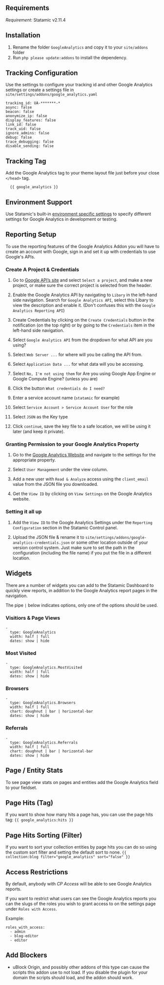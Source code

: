 ## Requirements
*Requirement:* Statamic v2.11.4

## Installation
1. Rename the folder `GoogleAnalytics` and copy it to your `site/addons` folder
2. Run `php please update:addons` to install the dependency.

## Tracking Configuration
Use the settings to configure your tracking id and other Google Analytics settings or create a settings file in `site/settings/addons/google_analytics.yaml`
```
tracking_id: UA-*******-*
async: false
beacon: false
anonymize_ip: false
display_features: false
link_id: false
track_uid: false
ignore_admins: false
debug: false
trace_debugging: false
disable_sending: false

```

## Tracking Tag
Add the Google Analytics tag to your theme layout file just before your close `</head>` tag.

```
  {{ google_analytics }}
```

## Environment Support
Use Statamic's built-in [environment specific settings](https://docs.statamic.com/settings#environment) to specify different settings for Google Analytics in development or testing.

## Reporting Setup
To use the reporting features of the Google Analytics Addon you will have to create an account with Google, sign in and set it up with credentials to use Google's APIs.

### Create A Project & Credentials
1. Go to [Google API’s site](https://console.developers.google.com/apis) and select `Select a project`, and make a new project, or make sure the correct project is selected from the header.

2. Enable the Google Analytics API by navigating to `Libary` in the left-hand side navigation. Search for `Google Analytics API`, select this Libary to view the description and enable it. (Don't confuses this with the `Google Analytics Reporting API`)

3. Create Credentials by clicking on the `Create Credentials` button in the notification (on the top right) or by going to the `Credentials` item in the left-hand side navigation.

4. Select `Google Analytics API` from the dropdown for what API are you using?

5. Select `Web Server ...` for where will you be calling the API from.

6. Select `Application Data ...` for what data will you be accessing.

7. Select `No, I'm not using them` for Are you using Google App Engine or Google Compute Engine? (unless you are)

8. Click the button `What credentials do I need?`

9. Enter a service account name (`statamic` for example)

10. Select `Service Account > Service Account User` for the role

11. Select `JSON` as the Key type

12. Click `continue`, save the key file to a safe location, we will be using it later (and keep it private).

### Granting Permission to your Google Analytics Property
1. Go to the [Google Analytics Website](https://analytics.google.com/analytics) and navigate to the settings for the appropriate property.

2. Select `User Management` under the view column.

3. Add a new user with `Read & Analyze` access using the `client_email` value from the JSON file you downloaded.

4. Get the `View ID` by clicking on `View Settings` on the Google Analytics website.

### Setting it all up
1. Add the `View ID` to the Google Analytics Settings under the `Reporting Configuration` section in the Statamic Control panel.

2. Upload the JSON file & rename it to `site/settings/addons/google-analytics-credentials.json` or some other location outside of your version control system. Just make sure to set the path in the configuration (including the file name) if you put the file in a different location.

## Widgets
There are a number of widgets you can add to the Statamic Dashboard to quickly view reports, in addition to the Google Analytics report pages in the navigation.

The pipe `|` below indicates options, only one of the options should be used.

### Visitiors & Page Views
```
-
  type: GoogleAnalytics
  width: half | full
  dates: show | hide
```

### Most Visited
```
-
  type: GoogleAnalytics.MostVisited
  width: half | full
  dates: show | hide
```

### Browsers
```
-
  type: GoogleAnalytics.Browsers
  width: half | full
  chart: doughnut | bar | horizontal-bar
  dates: show | hide
```

### Referrals
```
-
  type: GoogleAnalytics.Referrals
  width: half | full
  chart: doughnut | bar | horizontal-bar
  dates: show | hide
```

## Page / Entity Stats
To see page view stats on pages and entities add the Google Analytics field to your fieldset.

## Page Hits (Tag)
If you want to show how many hits a page has, you can use the page hits tag: `{{ google_analytics:hits }}`

## Page Hits Sorting (Filter)
If you want to sort your collection entities by page hits you can do so using the custom sort filter and setting the default sort to none. `{{ collection:blog filter="google_analytics" sort="false" }}`


## Access Restrictions
By default, anybody with *CP Access* will be able to see Google Analytics reports.

If you want to restrict what users can see the Google Analytics reports you can the slugs of the roles you wish to grant access to on the settings page under `Roles with Access`.

Example:
```
roles_with_access:
  - admin
  - blog-editor
  - editor
```

## Add Blockers
- uBlock Origin, and possibly other addons of this type can cause the scripts this addon use to not load. If you disable the plugin for your domain the scripts should load, and the addon should work.
